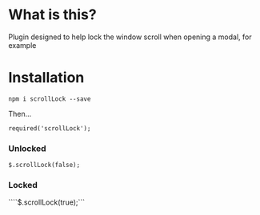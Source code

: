 
# What is this?

Plugin designed to help lock the window scroll when opening a modal, for example

# Installation

`npm i scrollLock --save`

Then...

```
required('scrollLock');
```

### Unlocked

```$.scrollLock(false);```

### Locked

````$.scrollLock(true);```